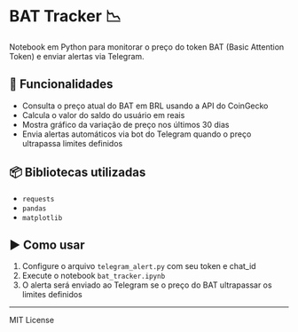 # BAT Tracker 📉

Notebook em Python para monitorar o preço do token BAT (Basic Attention Token) e enviar alertas via Telegram.

## 🔧 Funcionalidades

- Consulta o preço atual do BAT em BRL usando a API do CoinGecko
- Calcula o valor do saldo do usuário em reais
- Mostra gráfico da variação de preço nos últimos 30 dias
- Envia alertas automáticos via bot do Telegram quando o preço ultrapassa limites definidos

## 📦 Bibliotecas utilizadas

- `requests`
- `pandas`
- `matplotlib`

## ▶️ Como usar

1. Configure o arquivo `telegram_alert.py` com seu token e chat_id
2. Execute o notebook `bat_tracker.ipynb`
3. O alerta será enviado ao Telegram se o preço do BAT ultrapassar os limites definidos

---

MIT License
